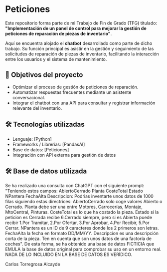 # Peticiones

Este repositorio forma parte de mi Trabajo de Fin de Grado (TFG) titulado:  
**"Implementación de un panel de control para mejorar la gestión de peticiones de reparación de piezas de inventario"**.

Aquí se encuentra alojado el **chatbot** desarrollado como parte de dicho trabajo. Su función principal es asistir en la gestión y seguimiento de las solicitudes de reparación de piezas de inventario, facilitando la interacción entre los usuarios y el sistema de mantenimiento.

## 📌 Objetivos del proyecto

- Optimizar el proceso de gestión de peticiones de reparación.
- Automatizar respuestas frecuentes mediante un asistente conversacional.
- Integrar el chatbot con una API para consultar y registrar información relevante del inventario.

## 🛠️ Tecnologías utilizadas

- Lenguaje: [Python]
- Frameworks / Librerías: [PandasAI]
- Base de datos: [Peticiones]
- Integración con API externa para gestión de datos

## 🛠️ Base de datos utilizada

Se ha realizado una consulta con ChatGPT con el siguiente prompt: "Teniendo estos campos: AbiertoCerrado	Planta	CosteTotal	Estado	NPantera	FechaAlta	Descripcion: Podrias inventarte unos datos de 1000 filas siguiendo estas directrices: AbiertoCerrado solo coge valores Abierto o Cerrado. Planta debe ser una entre Motores, Carrocerías, Montaje, MtoCentral, Pinturas. CosteTotal es lo que ha costado la pieza. Estado si la peticion es Cerrada recibe 6.Cerrado siempre, pero si es Abierta puede recibir 1.Por Tramitar, 2.Por Ofertar, 3.Por Aprobar, 4.Por Recibir, 5.Por Cerrar. NPantera es un ID de 9 caracteres donde los 2 primeros son letras. FechaAlta la fecha en formato DD/MM/YY. Descripcion es una descripción corta de la pieza. Ten en cuenta que son unos datos de una factoría de coches". De esta forma, se ha obtenido una base de datos FICTICIA que EMULA la base de datos original para comprobar su uso en un entorno real. NADA DE LO INCLUIDO EN LA BASE DE DATOS ES VERÍDICO.

Carlos Torregrosa Alcayde
